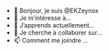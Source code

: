 - 👋 Bonjour, je suis @EKZeynox
- 👀 Je m’intéresse à...
- 🌱 J’apprends actuellement...
- 💞️ Je cherche à collaborer sur...
- 📫 Comment me joindre ...

<!--- EKZeynox/EKZeynox est un ✨ référentiel spécial ✨ car son 'README.md' (ce fichier) apparaît sur votre profil GitHub. Vous pouvez cliquer sur le lien Aperçu pour consulter vos modifications. --->
